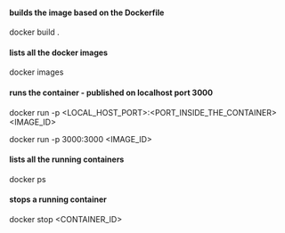 #### builds the image based on the Dockerfile

docker build .

#### lists all the docker images

docker images

#### runs the container - published on localhost port 3000

docker run -p <LOCAL_HOST_PORT>:<PORT_INSIDE_THE_CONTAINER> <IMAGE_ID>

docker run -p 3000:3000 <IMAGE_ID>

#### lists all the running containers

docker ps

#### stops a running container

docker stop <CONTAINER_ID>
